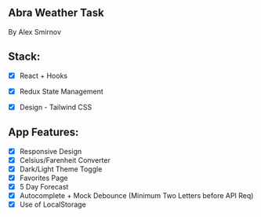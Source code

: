 ## **Abra Weather Task**
By Alex Smirnov

## Stack:

 - [x] React + Hooks
 - [x] Redux State Management 
 - [x] Design - Tailwind CSS
 

## App Features:

 - [x] Responsive Design
 - [x] Celsius/Farenheit Converter
 - [x] Dark/Light Theme Toggle
 - [x] Favorites Page
 - [x] 5 Day Forecast
 - [x] Autocomplete + Mock Debounce (Minimum Two Letters before API Req)
 - [x] Use of LocalStorage
